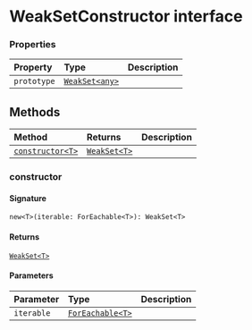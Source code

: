 # WeakSetConstructor interface










### Properties

| Property	   | Type	| Description|
|:-------------|:-------|:-----------|
|`prototype`      | [`WeakSet<any>`](weakset.md) |  |




## Methods

| Method	   |  Returns	| Description|
|:-------------|:-------|:-----------|
|[`constructor<T>`](#constructor<t>)      | [`WeakSet<T>`](weakset.md) |  |



### constructor<T>



#### Signature
`new<T>(iterable: ForEachable<T>): WeakSet<T>`

#### Returns
[`WeakSet<T>`](weakset.md)

#### Parameters


| Parameter	   | Type    | Description |
|:-------------|:---------------|:------------|
| `iterable`    | [`ForEachable<T>`](foreachable.md) |  |

